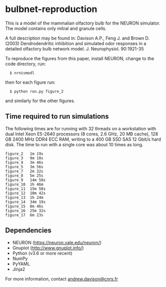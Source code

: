 # bulbnet-reproduction

This is a model of the mammalian olfactory bulb for the
NEURON simulator. The model contains only mitral and
granule cells.

A full description may be found in:
Davison A.P., Feng J. and Brown D. (2003) Dendrodendritic
inhibition and simulated odor responses in a detailed
olfactory bulb network model. J. Neurophysiol. 90:1921-35

To reproduce the figures from this paper, install NEURON, change to the code
directory, run:

```
  $ nrnivmodl
```

then for each figure run:

```
  $ python run.py figure_2
```

and similarly for the other figures.


## Time required to run simulations

The following times are for running with 32 threads on a workstation with dual Intel Xeon E5-2640 processors (8 cores, 2.6 GHz, 20 MB cache), 128 GB 2400 MHz DDR4 ECC RAM, writing to a 400 GB SSD SAS 12 Gbit/s hard disk. The time to run with a single core was about 10 times as long.

```
figure_2   1m 19s
figure_3   9m 10s
figure_4   3m 46s
figure_5   3m 56s
figure_7   2m 32s
figure_8   5m 25s
figure_9   14m 58s
figure_10  1h 46m
figure_11  15m 50s
figure_12  10m 42s
figure_13  1h 24m
figure_14  34m 19s
figure_15  8m 46s
figure_16  25m 32s
figure_17  6m 23s
```

## Dependencies

- NEURON (https://neuron.yale.edu/neuron/)
- Gnuplot (http://www.gnuplot.info/)
- Python (v3.6 or more recent)
- NumPy
- PyYAML
- Jinja2

For more information, contact andrew.davison@cnrs.fr
